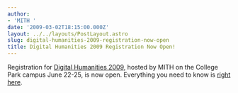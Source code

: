 ```yaml
---
author:
- 'MITH '
date: '2009-03-02T18:15:00.000Z'
layout: ../../layouts/PostLayout.astro
slug: digital-humanities-2009-registration-now-open
title: Digital Humanities 2009 Registration Now Open!
---
```


Registration for [Digital Humanities 2009](http://web.archive.org/web/20110907061828/http://www.mith2.umd.edu:80/dh09/), hosted by MITH on the College Park campus June 22-25, is now open. Everything you need to know is [right here](http://web.archive.org/web/20100603204337/http://www.mith2.umd.edu/dh09/?p=83).
